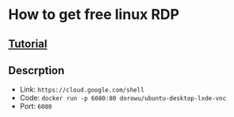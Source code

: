 # How to get free linux RDP

## [Tutorial](https://youtu.be/rJsX0E4C0ck)

## Descrption
- Link: `https://cloud.google.com/shell`
- Code: `docker run -p 6080:80 dorowu/ubuntu-desktop-lxde-vnc`
- Port: `6080`
